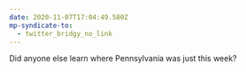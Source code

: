 ```yaml
---
date: 2020-11-07T17:04:49.580Z
mp-syndicate-to:
  - twitter_bridgy_no_link
---
```


Did anyone else learn where Pennsylvania was just this week?
